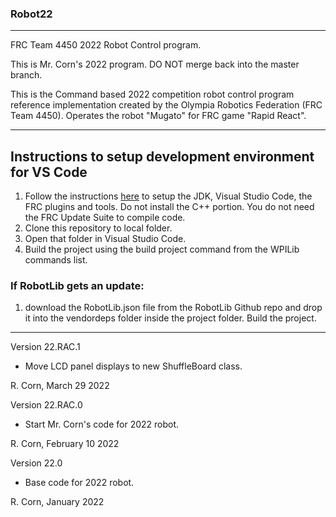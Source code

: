 ### Robot22
----------------------------------------------------------------------------
FRC Team 4450 2022 Robot Control program.

This is Mr. Corn's 2022 program. DO NOT merge back into the master branch.

This is the Command based 2022 competition robot control program reference implementation created by the Olympia Robotics Federation (FRC Team 4450). 
Operates the robot "Mugato" for FRC game "Rapid React".

----------------------------------------------------------------------------
## Instructions to setup development environment for VS Code
1) Follow the instructions [here](https://wpilib.screenstepslive.com/s/currentCS/m/java) to setup the JDK, Visual Studio Code, the FRC plugins and tools. Do not install the C++ portion. You do not need the FRC Update Suite to compile code.
2) Clone this repository to local folder.
3) Open that folder in Visual Studio Code.
4) Build the project using the build project command from the WPILib commands list.

### If RobotLib gets an update:
1) download the RobotLib.json file from the RobotLib Github repo and drop it into the vendordeps folder inside the project folder. Build the project.
****************************************************************************************************************
Version 22.RAC.1

*   Move LCD panel displays to new ShuffleBoard class.

R. Corn, March 29 2022

Version 22.RAC.0

*   Start Mr. Corn's code for 2022 robot.

R. Corn, February 10 2022

Version 22.0

*   Base code for 2022 robot.

R. Corn, January 2022
